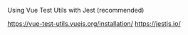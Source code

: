 Using Vue Test Utils with Jest (recommended)

https://vue-test-utils.vuejs.org/installation/
https://jestjs.io/